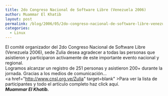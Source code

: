 ```yaml
---
title: 2do Congreso Nacional de Software Libre (Venezuela 2006)
author: Muammar El Khatib
layout: post
permalink: /blog/2006/05/2do-congreso-nacional-de-software-libre-venezuela-2006/
categories:
  - Linux
---
```

El comité organizador del 2do Congreso Nacional de Software Libre (Venezuela 2006), sede Zulia desea agradecer a todas las personas que asistieron y participaron activamente de este importante evento nacional y regional.  
Logramos alcanzar un registro de 251 personas y asistieron 200+ durante la jornada. Gracias a los medios de comunicación&#8230;  
<a href="http://www.cnsl.org.ve/Zulia" target=blank" >Para ver la lista de participantes y todo el artículo completo haz click aquí.</a>  
***Muammar El Khatib.***